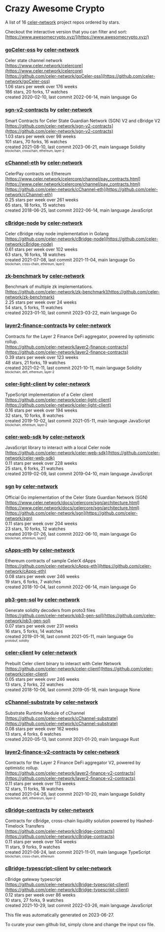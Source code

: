 # Crazy Awesome Crypto
A list of 16 [celer-network](https://github.com/celer-network) project repos ordered by stars.  

Checkout the interactive version that you can filter and sort: 
[https://www.awesomecrypto.xyz/](https://www.awesomecrypto.xyz/)  


### [goCeler-oss](https://github.com/celer-network/goCeler-oss) by [celer-network](https://github.com/celer-network)  
Celer state channel network  
[https://www.celer.network/celercore](https://www.celer.network/celercore)  
[https://github.com/celer-network/goCeler-oss](https://github.com/celer-network/goCeler-oss)  
1.06 stars per week over 176 weeks  
186 stars, 20 forks, 17 watches  
created 2020-02-10, last commit 2022-06-14, main language Go  


### [sgn-v2-contracts](https://github.com/celer-network/sgn-v2-contracts) by [celer-network](https://github.com/celer-network)  
Smart Contracts for Celer State Guardian Network (SGN) V2 and cBridge V2  
[https://github.com/celer-network/sgn-v2-contracts](https://github.com/celer-network/sgn-v2-contracts)  
1.03 stars per week over 98 weeks  
101 stars, 70 forks, 16 watches  
created 2021-08-10, last commit 2023-06-21, main language Solidity  
<sub><sup>blockchain, crosschain, ethereum, layer-2</sup></sub>


### [cChannel-eth](https://github.com/celer-network/cChannel-eth) by [celer-network](https://github.com/celer-network)  
CelerPay contracts on Ethereum  
[https://www.celer.network/celercore/channel/pay_contracts.html](https://www.celer.network/celercore/channel/pay_contracts.html)  
[https://github.com/celer-network/cChannel-eth](https://github.com/celer-network/cChannel-eth)  
0.25 stars per week over 261 weeks  
65 stars, 18 forks, 15 watches  
created 2018-06-25, last commit 2022-06-14, main language JavaScript  


### [cBridge-node](https://github.com/celer-network/cBridge-node) by [celer-network](https://github.com/celer-network)  
Celer cBridge relay node implementation in Golang  
[https://github.com/celer-network/cBridge-node](https://github.com/celer-network/cBridge-node)  
0.61 stars per week over 102 weeks  
63 stars, 16 forks, 18 watches  
created 2021-07-08, last commit 2021-11-04, main language Go  
<sub><sup>blockchain, cross-chain, ethereum, layer2</sup></sub>


### [zk-benchmark](https://github.com/celer-network/zk-benchmark) by [celer-network](https://github.com/celer-network)  
Benchmark of multiple zk implementations.  
[https://github.com/celer-network/zk-benchmark](https://github.com/celer-network/zk-benchmark)  
2.25 stars per week over 24 weeks  
54 stars, 5 forks, 11 watches  
created 2023-01-10, last commit 2023-03-22, main language Go  


### [layer2-finance-contracts](https://github.com/celer-network/layer2-finance-contracts) by [celer-network](https://github.com/celer-network)  
Contracts for the Layer 2 Finance DeFi aggregator, powered by optimistic rollup.  
[https://github.com/celer-network/layer2-finance-contracts](https://github.com/celer-network/layer2-finance-contracts)  
0.39 stars per week over 123 weeks  
48 stars, 21 forks, 19 watches  
created 2021-02-11, last commit 2021-10-11, main language Solidity  
<sub><sup>blockchain, defi, ethereum, layer-2</sup></sub>


### [celer-light-client](https://github.com/celer-network/celer-light-client) by [celer-network](https://github.com/celer-network)  
TypeScript implementation of a Celer client  
[https://github.com/celer-network/celer-light-client](https://github.com/celer-network/celer-light-client)  
0.16 stars per week over 194 weeks  
32 stars, 10 forks, 8 watches  
created 2019-10-02, last commit 2021-05-11, main language JavaScript  
<sub><sup>blockchain, ethereum, layer-2</sup></sub>


### [celer-web-sdk](https://github.com/celer-network/celer-web-sdk) by [celer-network](https://github.com/celer-network)  
JavaScript library to interact with a local Celer node  
[https://github.com/celer-network/celer-web-sdk](https://github.com/celer-network/celer-web-sdk)  
0.11 stars per week over 228 weeks  
25 stars, 6 forks, 21 watches  
created 2019-02-09, last commit 2019-04-10, main language JavaScript  


### [sgn](https://github.com/celer-network/sgn) by [celer-network](https://github.com/celer-network)  
Official Go implementation of the Celer State Guardian Network (SGN)  
[https://www.celer.network/docs/celercore/sgn/architecture.html](https://www.celer.network/docs/celercore/sgn/architecture.html)  
[https://github.com/celer-network/sgn](https://github.com/celer-network/sgn)  
0.11 stars per week over 204 weeks  
23 stars, 10 forks, 12 watches  
created 2019-07-26, last commit 2022-06-10, main language Go  
<sub><sup>blockchain, ethereum, layer2</sup></sub>


### [cApps-eth](https://github.com/celer-network/cApps-eth) by [celer-network](https://github.com/celer-network)  
Ethereum contracts of sample CelerX dApps  
[https://github.com/celer-network/cApps-eth](https://github.com/celer-network/cApps-eth)  
0.08 stars per week over 246 weeks  
19 stars, 6 forks, 7 watches  
created 2018-10-04, last commit 2022-06-14, main language Go  


### [pb3-gen-sol](https://github.com/celer-network/pb3-gen-sol) by [celer-network](https://github.com/celer-network)  
Generate solidity decoders from proto3 files  
[https://github.com/celer-network/pb3-gen-sol](https://github.com/celer-network/pb3-gen-sol)  
0.07 stars per week over 231 weeks  
16 stars, 5 forks, 14 watches  
created 2019-01-16, last commit 2021-05-11, main language Go  
<sub><sup>protobuf, solidity</sup></sub>


### [celer-client](https://github.com/celer-network/celer-client) by [celer-network](https://github.com/celer-network)  
Prebuilt Celer client binary to interact with Celer Network  
[https://github.com/celer-network/celer-client](https://github.com/celer-network/celer-client)  
0.05 stars per week over 246 weeks  
13 stars, 2 forks, 22 watches  
created 2018-10-06, last commit 2019-05-18, main language None  


### [cChannel-substrate](https://github.com/celer-network/cChannel-substrate) by [celer-network](https://github.com/celer-network)  
Substrate Runtime Module of cChannel  
[https://github.com/celer-network/cChannel-substrate](https://github.com/celer-network/cChannel-substrate)  
0.08 stars per week over 162 weeks  
13 stars, 4 forks, 6 watches  
created 2020-05-13, last commit 2021-01-20, main language Rust  


### [layer2-finance-v2-contracts](https://github.com/celer-network/layer2-finance-v2-contracts) by [celer-network](https://github.com/celer-network)  
Contracts for the Layer 2 Finance DeFi aggregator V2, powered by optimistic rollup.  
[https://github.com/celer-network/layer2-finance-v2-contracts](https://github.com/celer-network/layer2-finance-v2-contracts)  
0.11 stars per week over 113 weeks  
12 stars, 11 forks, 18 watches  
created 2021-04-26, last commit 2021-10-20, main language Solidity  
<sub><sup>blockchain, defi, ethererum, layer-2</sup></sub>


### [cBridge-contracts](https://github.com/celer-network/cBridge-contracts) by [celer-network](https://github.com/celer-network)  
Contracts for cBridge, cross-chain liquidity solution powered by Hashed-Timelock Transfers  
[https://github.com/celer-network/cBridge-contracts](https://github.com/celer-network/cBridge-contracts)  
0.11 stars per week over 104 weeks  
11 stars, 9 forks, 9 watches  
created 2021-06-24, last commit 2021-11-01, main language TypeScript  
<sub><sup>blockchain, cross-chain, ethereum</sup></sub>


### [cBridge-typescript-client](https://github.com/celer-network/cBridge-typescript-client) by [celer-network](https://github.com/celer-network)  
cBridge gateway typescript  
[https://github.com/celer-network/cBridge-typescript-client](https://github.com/celer-network/cBridge-typescript-client)  
0.12 stars per week over 86 weeks  
10 stars, 27 forks, 9 watches  
created 2021-10-29, last commit 2022-03-26, main language JavaScript  


This file was automatically generated on 2023-06-27.  

To curate your own github list, simply clone and change the input csv file.  